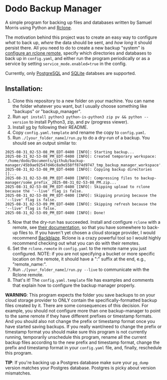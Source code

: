 # Dodo Backup Manager

A simple program for backing up files and databases written by Samuel Morris using Python and [Rclone](https://rclone.org/).

The motivation behind this project was to create an easy way to configure *what* to back up, *where* the data should be sent, and *how long* it should persist there. All you need to do to create a new backup "system" is [configure an rclone remote](https://rclone.org/docs/#configure), specify which directories and databases to back up in `config.yaml`, and either run the program periodically or as a service by setting `service_mode.enabled=true` in the config.

Currently, only [PostgreSQL](https://www.postgresql.org/) and [SQLite](https://sqlite.org/) databses are supported.

## Installation:
1. Clone this repository to a new folder on your machine. You can name the folder whatever you want, but I usually choose something like "backups" or "backup_manager".
2. Run `apt install python3 python-is-python3 zip pv && python --version` to install Python3, zip, and pv (progress viewer).
3. Install [yq](https://github.com/mikefarah/yq?tab=readme-ov-file#install) by following their README.
4. Copy `config.yaml.template` and rename the copy to `config.yaml`.
4. Run `./[your_folder_name]/run.py` to do a dry-run of a backup. You should see an output similar to:
```
2025-08-31_02-53-08_PM_EDT-0400 [INFO]: Starting backup...
2025-08-31_02-53-08_PM_EDT-0400 [INFO]: Created temporary workspace: '/home/dodo/Documents/github/backup-manager/45b9ae92547d46c8a9e558ff874d9747_tmp_backup_manager_workspace'.
2025-08-31_02-53-08_PM_EDT-0400 [INFO]: Copying backup directories []...
2025-08-31_02-53-08_PM_EDT-0400 [INFO]: Compressing files to backup-manager/some_prefix__2025-08-31_02-53-08_PM.zip...
2025-08-31_02-53-08_PM_EDT-0400 [INFO]: Skipping upload to rclone because the '--live' flag is false.
2025-08-31_02-53-08_PM_EDT-0400 [INFO]: Skipping pruning because the '--live' flag is false.
2025-08-31_02-53-09_PM_EDT-0400 [INFO]: Skipping refresh because the '--live' flag is false.
2025-08-31_02-53-09_PM_EDT-0400 [INFO]: Done!
```
5. Now that the dry-run has succeeded. Install and configure `rclone` with a remote, see [their documentation](https://rclone.org/docs/#configure), so that you have somewhere to back-up files to. If you haven't yet chosen a cloud storage provider, I would recommend [Backblaze](https://www.backblaze.com/). Rclone is a crazy powerful tool so I would highly recommend checking out what you can do with their remotes.
6. Set the `rclone.remote` in `config.yaml` to the remote name you just configured. NOTE: if you are not specifying a bucket or more specific location on the remote, it should have a ":" suffix at the end, e.g., "remote_name:".
7. Run `./[your_folder_name]/run.py --live` to communicate with the Rclone remote.
8. That's it! The `config.yaml.template` file has examples and comments that explain how to configure the backup manager properly.

**WARNING**: This program expects the folder you save backups to on your cloud storage provider to ONLY contain the specifically-formatted backup files created by it. There are some consequences of this decision. For example, you should not configure more than one backup-manager to point to the same remote if they have different prefixes or timestamp formats. And you should also not change the prefix or timestamp format once you have started saving backups. If you really want/need to change the prefix or timestamp format you should make sure this program is not currently running, temporarily unschedule this program, rename all the current backup files according to the new prefix and timestamp format, change the prefix and timestamp format in your `config.yaml` file, and, finally, reschedule this program.

**TIP**: If you're backing up a Postgres database make sure your `pg_dump` version matches your Postgres database. Postgres is picky about version mismatches.
